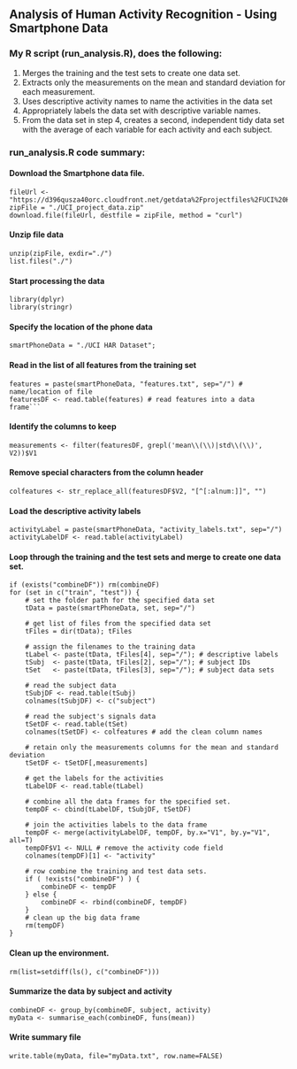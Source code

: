 ## Analysis of Human Activity Recognition - Using Smartphone Data

### My R script **(run_analysis.R)**, does the following:

1. Merges the training and the test sets to create one data set.
2. Extracts only the measurements on the mean and standard deviation for each measurement. 
3. Uses descriptive activity names to name the activities in the data set
4. Appropriately labels the data set with descriptive variable names. 
5. From the data set in step 4, creates a second, independent tidy data set with the average of each variable for each activity and each subject.

### run_analysis.R code summary:

#### Download the Smartphone data file.
    fileUrl <- "https://d396qusza40orc.cloudfront.net/getdata%2Fprojectfiles%2FUCI%20HAR%20Dataset.zip"
    zipFile = "./UCI_project_data.zip"
    download.file(fileUrl, destfile = zipFile, method = "curl")

#### Unzip file data
    unzip(zipFile, exdir="./")
    list.files("./")

#### Start processing the data
    library(dplyr)
    library(stringr)

#### Specify the location of the phone data
    smartPhoneData = "./UCI HAR Dataset";

#### Read in the list of all features from the training set
    features = paste(smartPhoneData, "features.txt", sep="/") # name/location of file
    featuresDF <- read.table(features) # read features into a data frame```

#### Identify the columns to keep
    measurements <- filter(featuresDF, grepl('mean\\(\\)|std\\(\\)', V2))$V1

#### Remove special characters from the column header
    colfeatures <- str_replace_all(featuresDF$V2, "[^[:alnum:]]", "")

#### Load the descriptive activity labels
    activityLabel = paste(smartPhoneData, "activity_labels.txt", sep="/")
    activityLabelDF <- read.table(activityLabel)

#### Loop through the training and the test sets and merge to create one data set.
    if (exists("combineDF")) rm(combineDF)
    for (set in c("train", "test")) {
        # set the folder path for the specified data set
        tData = paste(smartPhoneData, set, sep="/")

        # get list of files from the specified data set
        tFiles = dir(tData); tFiles

        # assign the filenames to the training data
        tLabel <- paste(tData, tFiles[4], sep="/"); # descriptive labels
        tSubj  <- paste(tData, tFiles[2], sep="/"); # subject IDs
        tSet   <- paste(tData, tFiles[3], sep="/"); # subject data sets

        # read the subject data
        tSubjDF <- read.table(tSubj)
        colnames(tSubjDF) <- c("subject")

        # read the subject's signals data
        tSetDF <- read.table(tSet)
        colnames(tSetDF) <- colfeatures # add the clean column names

        # retain only the measurements columns for the mean and standard deviation
        tSetDF <- tSetDF[,measurements]

        # get the labels for the activities
        tLabelDF <- read.table(tLabel)

        # combine all the data frames for the specified set.
        tempDF <- cbind(tLabelDF, tSubjDF, tSetDF)

        # join the activities labels to the data frame
        tempDF <- merge(activityLabelDF, tempDF, by.x="V1", by.y="V1", all=T)
        tempDF$V1 <- NULL # remove the activity code field
        colnames(tempDF)[1] <- "activity"

        # row combine the training and test data sets.
        if ( !exists("combineDF") ) {
            combineDF <- tempDF
        } else {
            combineDF <- rbind(combineDF, tempDF)
        }
        # clean up the big data frame
        rm(tempDF)
    }

#### Clean up the environment.
    rm(list=setdiff(ls(), c("combineDF")))

#### Summarize the data by subject and activity
    combineDF <- group_by(combineDF, subject, activity)
    myData <- summarise_each(combineDF, funs(mean))

#### Write summary file
    write.table(myData, file="myData.txt", row.name=FALSE)


